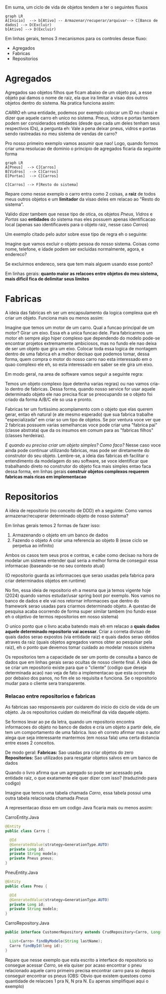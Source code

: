 Em suma, um ciclo de vida de objetos tendem a ter o seguintes fluxos

```mermaid
graph LR
A[Inicio]  --> b[Ativo] -- Armazenar/recuperar/arquivar--> C[Banco de dados] --> D(Excluir)
b[Ativo] --> D(Excluir)
```

Em linhas gerais, temos 3 mecanismos para os controles desse fluxo:

- Agregados
- Fabricas
- Repositorios

# Agregados
Agregados sao objetos filhos que ficam abaixo de um objeto pai, a esse objeto pai damos o nome de raiz, ela que ira limitar a visao dos outros objetos dentro do sistema. Na pratica funciona assim:

_CARRO_ eh uma entidade, podemos por exemplo colocar um ID no chassi e dizer que aquele carro eh unico no sistema. Pneus, vidros e portas tambem podem ser considerados entidades (desde que cada um deles tenham seus respectivos IDs), a pergunta eh: Vale a pena deixar pneus, vidros e portas sendo rastreadas no meu sistema de vendas de carro?

Pro nosso primeiro exemplo vamos assumir que nao! Logo, quando formos criar uma resolucao de dominio o principio de agregados ficaria da seguinte forma


```mermaid
graph LR
A[Pneus]  --> C[Carros]
B[Vidros]  --> C[Carros]
E[Portas]  --> C[Carros]

C[Carros] --> F[Resto do sistema]
```

Repare como nesse exemplo o carro entra como 2 coisas, a **raiz** de todos meus outros objetos e um **limitador** da visao deles em relacao ao "Resto do sistema".

Valido dizer tambem que nesse tipo de otica, os objetos _Pneus_, _Vidros_ e _Portas_ sao **entidades** do sistema mas eles possuem apenas identificacao local (apenas sao identificaveis para o objeto raiz, nesse caso _Carros_)

Um exemplo citado pelo autor sobre esse tipo de regra eh o seguinte:

Imagine que vamos excluir o objeto pessoa do nosso sistema. Coisas como nome, telefone, e idade podem ser excluidas normalmente, agora, e endereco?

Se excluirmos endereco, sera que tem mais alguem usando esse ponto?

Em linhas gerais: **quanto maior as relacoes entre objetos do meu sistema, mais dificil fica de delimitar seus limites**

# Fabricas
A ideia das fabricas eh ser um encapsulamento da logica complexa que eh criar um objeto. Funciona mais ou menos assim:

Imagine que temos um motor de um carro. Qual a funcao principal de um motor? Girar um eixo. Essa eh a unica funcao dele.
Para fabricarmos um motor eh sempre algo hiper complexo que dependendo do modelo pode-se encontrar projetos extremamente ambiciosos, mas no fundo ele nao deixa de ser um objeto que gira um eixo.
Colocar toda essa logica de montagem dentro de uma fabrica eh a melhor decisao que podemos tomar, dessa forma, quem compra o motor do nosso carro nao esta interessado em o quao complexo ele eh, so esta interessado em saber se ele gira um eixo.

Em modo geral, na area de software vamos seguir a seguinte regra:

Temos um objeto complexo (que detenha varias regras) ou nao vamos cria-lo dentro de fabricas. Dessa forma, quando nosso service for usar aquele determinado objeto ele nao precisa ficar se preocupando se o objeto foi criado da forma A/B/C ele so usa e pronto.

Fabricas ter um fortissimo acomplamento com o objeto que elas querem gerar, entao eh natural (e ate mesmo esperado) que sua fabrica trabalhe "especializada" em criar so um tipo de objetos. Se por ventura voce ver que 2 fabricas possuem varias semelhancas voce pode criar uma "fabrica pai" (classe abstrata) que da os insumos em comum para as "fabricas filhos" (classes herdeiras).

_E quando eu preciso criar um objeto simples? Como faco?_
Nesse caso voce ainda pode continuar utilizando fabricas, mas pode ser diretamente do construtor do seu objeto. Lembre-se, a ideia das fabricas eh facilitar o entendimento da modelagem do seu software, se voce identificar que trabalhando direto no construtor do objeto fica mais simples entao faca dessa forma, em linhas gerais **construir objetos complexos requerem fabricas mais ricas em implementacao**

# Repositorios
A ideia de repositorio (no conceito de DDD) eh a seguinte: Como vamos armazenar/recuperar determinado objeto de nosso sistema?

Em linhas gerais temos 2 formas de fazer isso:

1. Armazenando o objeto em um banco de dados
2. Fazendo o objeto A criar uma referencia ao objeto B (esse ciclo se perpetua ao infinito)

Ambos os casos tem seus pros e contras, e cabe como decisao na hora de modelar um sistema entender qual seria a melhor forma de conseguir essa informacao (baseando-se no seu contexto atual)

(O repositorio guarda as informacoes que serao usadas pela fabrica para criar determinados objetos em runtime)

No fim, essa ideia de repositorio eh a mesma que ja temos vigente hoje (2024) quando vamos estudar/usar spring boot por exemplo. Nos vamos no banco de dados e ele vai nos retornar informacoes que dentro do framework serao usadas para criarmos determinado objeto. A questao de pesquisa acaba ocorrendo de forma super similar tambem (no fundo esse eh o objetivo de termos repositorios em nosso sistema)

O unico ponto que o livro acaba batendo mais eh em relacao a **quais dados aquele determinado repositorio vai acessar**. Criar a correta divisao de quais dados serao expostos (via entidade raiz) e quais dados serao obtidos atraves da raiz (quais objetos agregados vamos obter ao pesquisar pela raiz), eh o ponto que devemos tomar cuidado ao modelar nossos sistema

Os repositorios tem a capacidade de ser um ponto de consulta a banco de dados que em linhas gerais serao ocultas de nosso cliente final. A ideia de se criar um repositorio existe para que o "cliente" (codigo que deseja determinada acao) nao veja de fato a implementacao que esta ocorrendo por debaixo dos panos, no fim ele so requisita e funciona. Se o repositorio mudar para o cliente sera transparente.

### Relacao entre repositorios e fabricas
As fabricas sao responsaveis por cuidarem do inicio do ciclo de vida de um objeto. Ja os repositorios cuidam do meio/final da vida daquele objeto.

Se formos levar ao pe da letra, quando um repositorio encontra informacoes do objeto no banco de dados e cria um objeto a partir dele, ele tem um comportamento de uma fabrica. Isso eh correto afirmar mas o autor alega que seja interessante mantermos (em nossa fala) uma certa distancia entre esses 2 conceitos.

De modo geral:
**Fabricas:** Sao usadas pra criar objetos do zero
**Repositorios:** Sao utilizados para resgatar objetos salvos em um banco de dados

Quando o livro afirma que um agregado so pode ser acessado pela entidade raiz, o que exatamente ele quer dizer com isso? (traduzindo para codigo)

Imagine que temos uma tabela chamada _Carro_, essa tabela possui uma outra tabela relacionada chamada _Pneus_

A representacao disso em um codigo Java ficaria mais ou menos assim:

CarroEntity.Java
```Java
@Entity
public class Carro {

  @Id
  @GeneratedValue(strategy=GenerationType.AUTO)
  private Long id;
  private String modelo;
  private Pneus pneus;
}
```

PneuEntity.Java
```Java
@Entity
public class Pneu {

  @Id
  @GeneratedValue(strategy=GenerationType.AUTO)
  private Long id;
  private String modelo;
}
```

CarroRepository.Java
```Java
public interface CustomerRepository extends CrudRepository<Carro, Long> {

  List<Carro> findByModelo(String lastName);
  Carro findById(long id);
}
```

Repare que nesse exemplo que esta escrito a interface do repositorio so consegue acessar _Carro_, se ela quiser por acaso encontrar o pneu relacionado aquele carro primeiro precisa encontrar carro para so depois conseguir encontrar os pneus
(OBS: Obvio que existem questoes como quantidade de relacoes 1 pra N, N pra N. Eu apenas simplifiquei aqui o exemplo)
